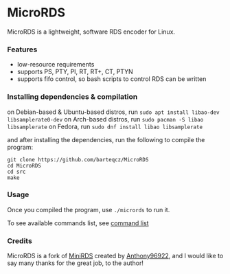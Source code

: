 # MicroRDS

MicroRDS is a lightweight, software RDS encoder for Linux.

### Features

- low-resource requirements
- supports PS, PTY, PI, RT, RT+, CT, PTYN
- supports fifo control, so bash scripts to control RDS can be written

### Installing dependencies & compilation

on Debian-based & Ubuntu-based distros, run `sudo apt install libao-dev libsamplerate0-dev`
on Arch-based distros, run `sudo pacman -S libao libsamplerate`
on Fedora, run `sudo dnf install libao libsamplerate`

and after installing the dependencies, run the following to compile the program:

```
git clone https://github.com/barteqcz/MicroRDS
cd MicroRDS
cd src
make
```

### Usage

Once you compiled the program, use `./micrords` to run it. 

To see available commands list, see [command list](https://github.com/barteqcz/MicroRDS/blob/main/doc/command_list.md)

### Credits

MicroRDS is a fork of [MiniRDS](https://github.com/Anthony96922/MiniRDS) created by [Anthony96922](https://github.com/Anthony96922), and I would like to say many thanks for the great job, to the author!
